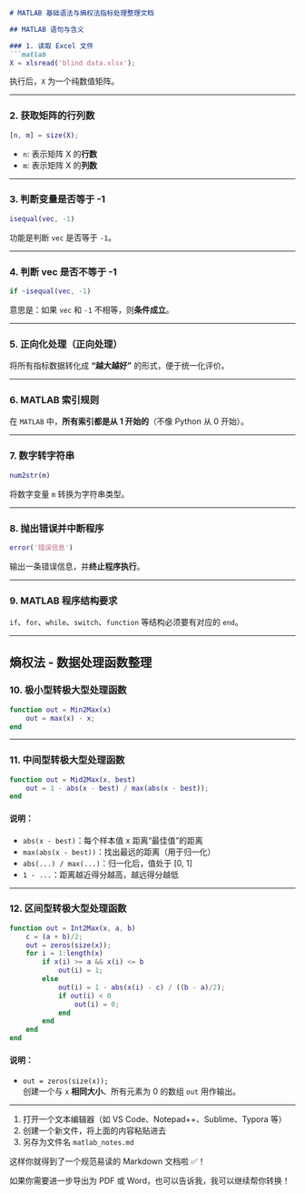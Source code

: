 
```markdown
# MATLAB 基础语法与熵权法指标处理整理文档

## MATLAB 语句与含义

### 1. 读取 Excel 文件
```matlab
X = xlsread('blind data.xlsx');
```
执行后，`X` 为一个纯数值矩阵。

---

### 2. 获取矩阵的行列数
```matlab
[n, m] = size(X);
```
- `n`: 表示矩阵 X 的**行数**  
- `m`: 表示矩阵 X 的**列数**

---

### 3. 判断变量是否等于 -1
```matlab
isequal(vec, -1)
```
功能是判断 `vec` 是否等于 `-1`。

---

### 4. 判断 vec 是否不等于 -1
```matlab
if ~isequal(vec, -1)
```
意思是：如果 `vec` 和 `-1` 不相等，则**条件成立**。

---

### 5. 正向化处理（正向处理）

将所有指标数据转化成 **“越大越好”** 的形式，便于统一化评价。

---

### 6. MATLAB 索引规则

在 `MATLAB` 中，**所有索引都是从 1 开始的**（不像 Python 从 0 开始）。

---

### 7. 数字转字符串
```matlab
num2str(m)
```
将数字变量 `m` 转换为字符串类型。

---

### 8. 抛出错误并中断程序
```matlab
error('错误信息')
```
输出一条错误信息，并**终止程序执行**。

---

### 9. MATLAB 程序结构要求

`if`、`for`、`while`、`switch`、`function` 等结构必须要有对应的 `end`。

---

## 熵权法 - 数据处理函数整理

### 10. 极小型转极大型处理函数
```matlab
function out = Min2Max(x)
    out = max(x) - x;
end
```

---

### 11. 中间型转极大型处理函数

```matlab
function out = Mid2Max(x, best)
    out = 1 - abs(x - best) / max(abs(x - best));
end
```

#### 说明：
- `abs(x - best)`：每个样本值 x 距离“最佳值”的距离
- `max(abs(x - best))`：找出最远的距离（用于归一化）
- `abs(...) / max(...)`：归一化后，值处于 [0, 1]
- `1 - ...`：距离越近得分越高，越远得分越低

---

### 12. 区间型转极大型处理函数

```matlab
function out = Int2Max(x, a, b)
    c = (a + b)/2;
    out = zeros(size(x));
    for i = 1:length(x)
        if x(i) >= a && x(i) <= b
            out(i) = 1;
        else
            out(i) = 1 - abs(x(i) - c) / ((b - a)/2);
            if out(i) < 0
                out(i) = 0;
            end
        end
    end
end
```

#### 说明：
- `out = zeros(size(x));`  
  创建一个与 `x` **相同大小**、所有元素为 0 的数组 `out` 用作输出。

---

1. 打开一个文本编辑器（如 VS Code、Notepad++、Sublime、Typora 等）
2. 创建一个新文件，将上面的内容粘贴进去
3. 另存为文件名 `matlab_notes.md`

这样你就得到了一个规范易读的 Markdown 文档啦 ✅！

如果你需要进一步导出为 PDF 或 Word，也可以告诉我，我可以继续帮你转换！
